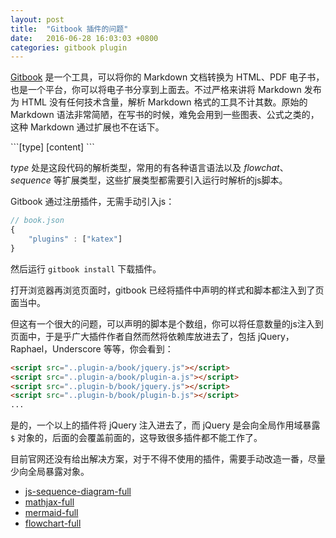 ```yaml
---
layout: post
title:  "Gitbook 插件的问题"
date:   2016-06-28 16:03:03 +0800
categories: gitbook plugin
---
```


[Gitbook](https://www.gitbook.com/) 是一个工具，可以将你的 Markdown 文档转换为 HTML、PDF 电子书，也是一个平台，你可以将电子书分享到上面去。不过严格来讲将 Markdown 发布为 HTML 没有任何技术含量，解析 Markdown 格式的工具不计其数。原始的 Markdown 语法非常简陋，在写书的时候，难免会用到一些图表、公式之类的，这种 Markdown 通过扩展也不在话下。

\`\`\`[type]
[content]
\`\`\`

*type* 处是这段代码的解析类型，常用的有各种语言语法以及 *flowchat*、*sequence* 等扩展类型，这些扩展类型都需要引入运行时解析的js脚本。

<!-- more -->

Gitbook 通过注册插件，无需手动引入js：

```js
// book.json
{
    "plugins" : ["katex"]
}
```

然后运行 `gitbook install` 下载插件。

打开浏览器再浏览页面时，gitbook 已经将插件中声明的样式和脚本都注入到了页面当中。

但这有一个很大的问题，可以声明的脚本是个数组，你可以将任意数量的js注入到页面中，于是乎广大插件作者自然而然将依赖库放进去了，包括 jQuery，Raphael，Underscore 等等，你会看到：

```html
<script src="..plugin-a/book/jquery.js"></script>
<script src="..plugin-a/book/plugin-a.js"></script>
<script src="..plugin-b/book/jquery.js"></script>
<script src="..plugin-b/book/plugin-b.js"></script>
...
```

是的，一个以上的插件将 jQuery 注入进去了，而 jQuery 是会向全局作用域暴露 `$` 对象的，后面的会覆盖前面的，这导致很多插件都不能工作了。

目前官网还没有给出解决方案，对于不得不使用的插件，需要手动改造一番，尽量少向全局暴露对象。

 - [js-sequence-diagram-full](https://plugins.gitbook.com/plugin/js-sequence-diagram-full)
 - [mathjax-full](https://plugins.gitbook.com/plugin/mathjax-full)
 - [mermaid-full ](https://plugins.gitbook.com/plugin/mermaid-full)
 - [flowchart-full](https://plugins.gitbook.com/plugin/flowchart-full)
